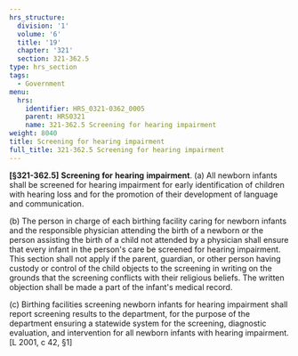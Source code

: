 ```yaml
---
hrs_structure:
  division: '1'
  volume: '6'
  title: '19'
  chapter: '321'
  section: 321-362.5
type: hrs_section
tags:
  - Government
menu:
  hrs:
    identifier: HRS_0321-0362_0005
    parent: HRS0321
    name: 321-362.5 Screening for hearing impairment
weight: 8040
title: Screening for hearing impairment
full_title: 321-362.5 Screening for hearing impairment
---
```

**[§321-362.5]** **Screening** **for** **hearing** **impairment**. (a) All newborn infants shall be screened for hearing impairment for early identification of children with hearing loss and for the promotion of their development of language and communication.

(b) The person in charge of each birthing facility caring for newborn infants and the responsible physician attending the birth of a newborn or the person assisting the birth of a child not attended by a physician shall ensure that every infant in the person's care be screened for hearing impairment. This section shall not apply if the parent, guardian, or other person having custody or control of the child objects to the screening in writing on the grounds that the screening conflicts with their religious beliefs. The written objection shall be made a part of the infant's medical record.

(c) Birthing facilities screening newborn infants for hearing impairment shall report screening results to the department, for the purpose of the department ensuring a statewide system for the screening, diagnostic evaluation, and intervention for all newborn infants with hearing impairment. [L 2001, c 42, §1]
